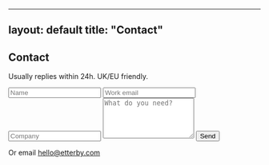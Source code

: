
---
layout: default
title: "Contact"
---
<section class="container mx-auto px-6 py-16">
  <h1 class="text-3xl md:text-4xl font-semibold">Contact</h1>
  <p class="opacity-90 text-sm mb-4 mt-2">Usually replies within 24h. UK/EU friendly.</p>
  <form action="https://formspree.io/f/your-id" method="POST" class="grid md:grid-cols-2 gap-4 max-w-3xl">
    <input type="text" name="name" placeholder="Name" class="bg-transparent border border-white/20 rounded-lg px-4 py-3" required>
    <input type="email" name="email" placeholder="Work email" class="bg-transparent border border-white/20 rounded-lg px-4 py-3" required>
    <input type="text" name="company" placeholder="Company" class="bg-transparent border border-white/20 rounded-lg px-4 py-3 md:col-span-2">
    <textarea name="message" placeholder="What do you need?" class="bg-transparent border border-white/20 rounded-lg px-4 py-3 md:col-span-2" rows="5" required></textarea>
    <button type="submit" class="bg-brandyellow text-brandblack font-semibold rounded-xl px-6 py-3 md:col-span-2">Send</button>
  </form>
  <p class="text-xs opacity-70 mt-3">Or email <a href="mailto:hello@etterby.com" class="underline">hello@etterby.com</a></p>
</section>
